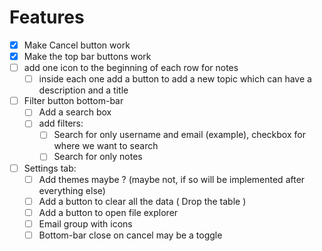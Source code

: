 # Features

- [X] Make Cancel button work
- [X] Make the top bar buttons work
- [ ] add one icon to the beginning of each row for notes
	- [ ] inside each one add a button to add a new topic which can have a description and a title
- [ ] Filter button bottom-bar
	- [ ] Add a search box
	- [ ] add filters:
		- [ ] Search for only username and email (example), checkbox for where we want to search
		- [ ] Search for only notes

- [ ] Settings tab:
	- [ ] Add themes maybe ? (maybe not, if so will be implemented after everything else)
	- [ ] Add a button to clear all the data ( Drop the table )
	- [ ] Add a button to open file explorer
	- [ ] Email group with icons
	- [ ] Bottom-bar close on cancel may be a toggle